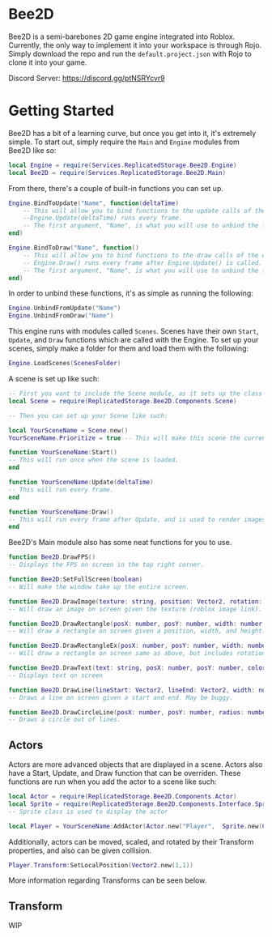 # Bee2D

Bee2D is a semi-barebones 2D game engine integrated into Roblox. Currently, the only way to implement it into your workspace is through Rojo. Simply download the repo and run the `default.project.json` with Rojo to clone it into your game.

Discord Server: https://discord.gg/ptNSRYcvr9


# Getting Started

Bee2D has a bit of a learning curve, but once you get into it, it's extremely simple. To start out, simply require the `Main` and `Engine` modules from Bee2D like so:

```lua
local Engine = require(Services.ReplicatedStorage.Bee2D.Engine)
local Bee2D = require(Services.ReplicatedStorage.Bee2D.Main)
```

From there, there's a couple of built-in functions you can set up.

```lua
Engine.BindToUpdate("Name", function(deltaTime)
	-- This will allow you to bind functions to the update calls of the engine. 
	--Engine.Update(deltaTime) runs every frame.
	-- The first argument, "Name", is what you will use to unbind the function.
end)

Engine.BindToDraw("Name", function()
	-- This will allow you to bind functions to the draw calls of the engine. 	
	-- Engine.Draw() runs every frame after Engine.Update() is called.
	-- The first argument, "Name", is what you will use to unbind the function.
end)
```

In order to unbind these functions, it's as simple as running the following:

```lua
Engine.UnbindFromUpdate("Name")
Engine.UnbindFromDraw("Name")
```

This engine runs with modules called `Scenes`. Scenes have their own `Start`, `Update`, and `Draw` functions which are called with the Engine. To set up your scenes, simply make a folder for them and load them with the following:

```lua
Engine.LoadScenes(ScenesFolder)
```

A scene is set up like such:

```lua
-- First you want to include the Scene module, as it sets up the class for you to use.
local Scene = require(ReplicatedStorage.Bee2D.Components.Scene)

-- Then you can set up your Scene like such:

local YourSceneName = Scene.new()
YourSceneName.Prioritize = true -- This will make this scene the current active scene when it is loaded. This means that it will be displayed immediately.

function YourSceneName:Start()
-- This will run once when the scene is loaded.
end

function YourSceneName:Update(deltaTime)
-- This will run every frame.
end

function YourSceneName:Draw()
-- This will run every frame after Update, and is used to render images and geometry.
end
```

Bee2D's Main module also has some neat functions for you to use.

```lua
function Bee2D.DrawFPS()
-- Displays the FPS on screen in the top right corner.

function Bee2D:SetFullScreen(boolean)
-- Will make the window take up the entire screen.

function Bee2D.DrawImage(texture: string, position: Vector2, rotation: number, scale: Vector2, tint: Color3)
-- Will draw an image on screen given the texture (roblox image link).

function Bee2D.DrawRectangle(posX: number, posY: number, width: number, height: number, color: Color3)
-- Will draw a rectangle on screen given a position, width, and height.

function Bee2D.DrawRectangleEx(posX: number, posY: number, width: number, height: number, rotation: number, color: Color3)
-- Will draw a rectangle on screen same as above, but includes rotation.

function Bee2D.DrawText(text: string, posX: number, posY: number, color: Color3, font: Enum.Font, size: number)
-- Displays text on screen

function Bee2D.DrawLine(lineStart: Vector2, lineEnd: Vector2, width: number, color: Color3)
-- Draws a line on screen given a start and end. May be buggy.

function Bee2D.DrawCircleLine(posX: number, posY: number, radius: number, color: Color3)
-- Draws a circle out of lines.
```

## Actors

Actors are more advanced objects that are displayed in a scene.
Actors also have a Start, Update, and Draw function that can be overriden. These functions are run when you add the actor to a scene like such:
```lua
local Actor = require(ReplicatedStorage.Bee2D.Components.Actor)
local Sprite = require(ReplicatedStorage.Bee2D.Components.Interface.Sprite)
-- Sprite class is used to display the actor

local Player = YourSceneName:AddActor(Actor.new("Player",  Sprite.new(Color3.new(1,1,1), "imagelinkhere")))
```

Additionally, actors can be moved, scaled, and rotated by their Transform properties, and also can be given collision.

```lua
Player.Transform:SetLocalPosition(Vector2.new(1,1))
```
More information regarding Transforms can be seen below.

## Transform
WIP






